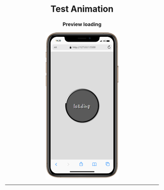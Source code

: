 <h1 align="center">Test Animation</h1>

<div align="center">
    <h3>Preview loading</h3>
    <img src="./loading/mobile.png" alt="loading">
    <br>
    <hr>
</div>
